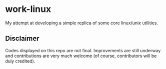 # work-linux
My attempt at developing a simple replica of some core linux/unix utilities.

## Disclaimer 
Codes displayed on this repo are not final. Improvements are still underway and contributions are very much welcome (of course, contributors will be duly credited).
